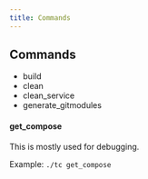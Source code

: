 ```yaml
---
title: Commands
---
```


## Commands
- build 
- clean
- clean_service
- generate_gitmodules


#### get_compose
This is mostly used for debugging. 

Example: `./tc get_compose`
